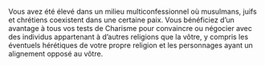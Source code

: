 ﻿---
id: origins_fr.md#tolérance-religieuse
name: Tolérance religieuse
---
Vous avez été élevé dans un milieu multiconfessionnel où musulmans, juifs et chrétiens coexistent dans une certaine paix. Vous bénéficiez d’un avantage à tous vos tests de Charisme pour convaincre ou négocier avec des individus appartenant à d’autres religions que la vôtre, y compris les éventuels hérétiques de votre propre religion et les personnages ayant un alignement opposé au vôtre.

